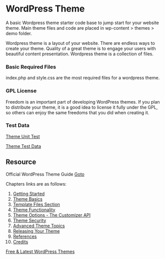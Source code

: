 # WordPress Theme

A basic Wordpress theme starter code base to jump start for your website theme. Main theme files and code are placed in wp-content > themes > demo folder. 

Wordpress theme is a layout of your website. There are endless ways to create your theme. Quality of a great theme is to engage your users with beautiful content presentation. Wordpress theme is a collection of files.

### Basic Required Files
index.php and style.css are the most required files for a wordpress theme.

### GPL License
Freedom is an important part of developing WordPress themes. If you plan to distribute your theme, it is a good idea to license it fully under the GPL, so others can enjoy the same freedoms that you did when creating it.

### Test Data

[Theme Unit Test](https://codex.wordpress.org/Theme_Unit_Test)

[Theme Test Data](https://themetest.wordpress.com/)

## Resource

Official WordPress Theme Guide [Goto](https://developer.wordpress.org/themes/)

Chapters links are as follows:

1. [Getting Started](https://developer.wordpress.org/themes/getting-started/)
2. [Theme Basics](https://developer.wordpress.org/themes/basics/)
3. [Template Files Section](https://developer.wordpress.org/themes/template-files-section/)
4. [Theme Functionality](https://developer.wordpress.org/themes/functionality/)
5. [Theme Options - The Customizer API](https://developer.wordpress.org/themes/customize-api/)
6. [Theme Security](https://developer.wordpress.org/themes/theme-security/)
7. [Advanced Theme Topics](https://developer.wordpress.org/themes/advanced-topics/)
8. [Releasing Your Theme](https://developer.wordpress.org/themes/release/)
9. [References](https://developer.wordpress.org/themes/references/)
10. [Credits](https://developer.wordpress.org/themes/credits/)

[Free & Latest WordPress Themes](https://wordpress.org/themes/browse/new/)